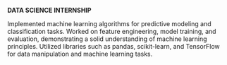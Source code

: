 **DATA SCIENCE INTERNSHIP**

Implemented machine learning algorithms for predictive modeling and classification tasks.
Worked on feature engineering, model training, and evaluation, demonstrating a solid understanding of machine learning principles.
Utilized libraries such as pandas, scikit-learn, and TensorFlow for data manipulation and machine learning tasks.
